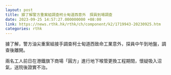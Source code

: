 ```yaml
---
layout: post
title: 據了解警方重案組調查柯士甸道西意外　探員到場調查
date: 2023-09-25 14:57:27.000000000 +08:00
link: https://news.rthk.hk/rthk/ch/component/k2/1719943-20230925.htm
categories: rthk
---
```


據了解，警方油尖重案組接手調查柯士甸道西致命工業意外，探員中午到地盤，調查後離開。

兩名工人前日在港鐵旗下商場「圓方」進行地下喉管更換工程期間，懷疑吸入沼氣，送院後證實不治。
